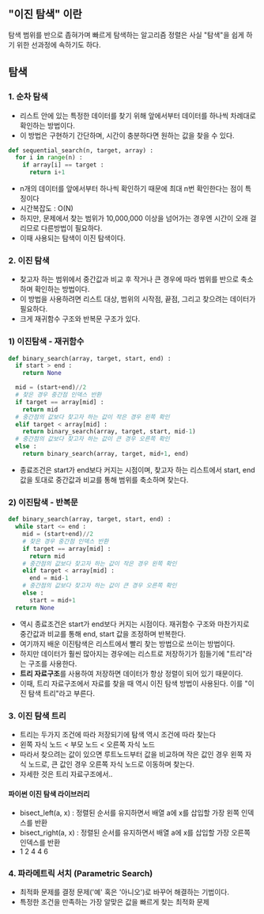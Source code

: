 ## "이진 탐색" 이란
탐색 범위를 반으로 좁혀가며 빠르게 탐색하는 알고리즘
정렬은 사실 "탐색"을 쉽게 하기 위한 선과정에 속하기도 하다.


## 탐색
### 1. 순차 탐색
+ 리스트 안에 있는 특정한 데이터를 찾기 위해 앞에서부터 데이터를 하나씩 차례대로 확인하는 방법이다.
+ 이 방법은 구현하기 간단하며, 시간이 충분하다면 원하는 값을 찾을 수 있다.
```python
def sequential_search(n, target, array) :
  for i in range(n) :
    if array[i] == target :
      return i+1
```
+ n개의 데이터를 앞에서부터 하나씩 확인하기 때문에 최대 n번 확인한다는 점이 특징이다
+ 시간복잡도 : O(N)
+ 하지만, 문제에서 찾는 범위가 10,000,000 이상을 넘어가는 경우엔 시간이 오래 걸리므로 다른방법이 필요하다.
+ 이때 사용되는 탐색이 이진 탐색이다.

 

### 2. 이진 탐색
+ 찾고자 하는 범위에서 중간값과 비교 후 작거나 큰 경우에 따라 범위를 반으로 축소하며 확인하는 방법이다.
+ 이 방법을 사용하려면 리스트 대상, 범위의 시작점, 끝점, 그리고 찾으려는 데이터가 필요하다.
+ 크게 재귀함수 구조와 반복문 구조가 있다.

 

### 1) 이진탐색 - 재귀함수
```python
def binary_search(array, target, start, end) :
  if start > end :
    return None

  mid = (start+end)//2
  # 찾은 경우 중간점 인덱스 반환
  if target == array[mid] :
    return mid
  # 중간점의 값보다 찾고자 하는 값이 작은 경우 왼쪽 확인
  elif target < array[mid] :
    return binary_search(array, target, start, mid-1)
  # 중간점의 값보다 찾고자 하는 값이 큰 경우 오른쪽 확인
  else :
    return binary_search(array, target, mid+1, end)
```
+ 종료조건은 start가 end보다 커지는 시점이며, 찾고자 하는 리스트에서 start, end 값을 토대로 중간값과 비교를 통해 범위를 축소하며 찾는다.

 

### 2) 이진탐색 - 반복문
```python
def binary_search(array, target, start, end) :
  while start <= end :
    mid = (start+end)//2
    # 찾은 경우 중간점 인덱스 반환
    if target == array[mid] :
      return mid
    # 중간점의 값보다 찾고자 하는 값이 작은 경우 왼쪽 확인
    elif target < array[mid] :
      end = mid-1
    # 중간점의 값보다 찾고자 하는 값이 큰 경우 오른쪽 확인
    else :
      start = mid+1
  return None
```
+ 역시 종료조건은 start가 end보다 커지는 시점이다. 재귀함수 구조와 마찬가지로 중간값과 비교를 통해 end, start 값을 조정하며 반복한다.
+ 여기까지 배운 이진탐색은 리스트에서 빨리 찾는 방법으로 쓰이는 방법이다.
+ 하지만 데이터가 훨씬 많아지는 경우에는 리스트로 저장하기가 힘들기에 "트리"라는 구조를 사용한다.
+ **트리 자료구조**를 사용하여 저장하면 데이터가 항상 정렬이 되어 있기 때문이다.
+ 이때, 트리 자료구조에서 자료를 찾을 때 역시 이진 탐색 방법이 사용된다. 이를 "이진 탐색 트리"라고 부른다.

### 3. 이진 탐색 트리
+ 트리는 두가지 조건에 따라 저장되기에 탐색 역시 조건에 따라 찾는다
+ 왼쪽 자식 노드 < 부모 노드 < 오른쪽 자식 노드
+ 따라서 찾으려는 값이 있으면 루트노드부터 값을 비교하며 작은 값인 경우 왼쪽 자식 노드로, 큰 값인 경우 오른쪽 자식 노드로 이동하며 찾는다.
+ 자세한 것은 트리 자료구조에서..

#### 파이썬 이진 탐색 라이브러리
+ bisect_left(a, x) : 정렬된 순서를 유지하면서 배열 a에 x를 삽입할 가장 왼쪽 인덱스를 반환
+ bisect_right(a, x) : 정렬된 순서를 유지하면서 배열 a에 x를 삽입할 가장 오른쪽 인덱스를 반환
+ 1 2 4 4 6

### 4. 파라메트릭 서치 (Parametric Search)
+ 최적화 문제를 결정 문제('예' 혹은 '아니오')로 바꾸어 해결하는 기법이다.
+ 특정한 조건을 만족하는 가장 알맞은 값을 빠르게 찾는 최적화 문제 
